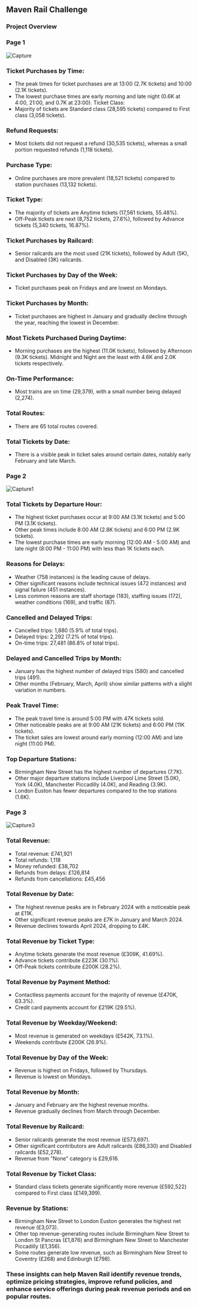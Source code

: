 ## Maven Rail Challenge 
### Project Overview 
### Page 1
![Capture](https://github.com/Karuna-Nagre22/PowerBI_Projects1/assets/169028009/4a4fc0ae-b15a-4326-be4b-97653fbd0847)

### Ticket Purchases by Time:
- The peak times for ticket purchases are at 13:00 (2.7K tickets) and 10:00 (2.1K tickets).
- The lowest purchase times are early morning and late night (0.6K at 4:00, 21:00, and 0.7K at 23:00).
Ticket Class:
- Majority of tickets are Standard class (28,595 tickets) compared to First class (3,058 tickets).
### Refund Requests:
- Most tickets did not request a refund (30,535 tickets), whereas a small portion requested refunds (1,118 tickets).
### Purchase Type:
- Online purchases are more prevalent (18,521 tickets) compared to station purchases (13,132 tickets).
### Ticket Type:
- The majority of tickets are Anytime tickets (17,561 tickets, 55.48%).
- Off-Peak tickets are next (8,752 tickets, 27.6%), followed by Advance tickets (5,340 tickets, 16.87%).
### Ticket Purchases by Railcard:
- Senior railcards are the most used (21K tickets), followed by Adult (5K), and Disabled (3K) railcards.
### Ticket Purchases by Day of the Week:
- Ticket purchases peak on Fridays and are lowest on Mondays.
### Ticket Purchases by Month:
- Ticket purchases are highest in January and gradually decline through the year, reaching the lowest in December.
### Most Tickets Purchased During Daytime:
- Morning purchases are the highest (11.0K tickets), followed by Afternoon (9.3K tickets). Midnight and Night are the least with 4.6K and 2.0K tickets respectively.
### On-Time Performance:
- Most trains are on time (29,379), with a small number being delayed (2,274).
### Total Routes:
- There are 65 total routes covered.
### Total Tickets by Date:
- There is a visible peak in ticket sales around certain dates, notably early February and late March.
### Page 2
![Capture1](https://github.com/Karuna-Nagre22/PowerBI_Projects1/assets/169028009/31b1cca6-c45f-489a-b45f-03def6192721)
### Total Tickets by Departure Hour:
- The highest ticket purchases occur at 9:00 AM (3.1K tickets) and 5:00 PM (3.1K tickets).
- Other peak times include 8:00 AM (2.8K tickets) and 6:00 PM (2.9K tickets).
- The lowest purchase times are early morning (12:00 AM - 5:00 AM) and late night (8:00 PM - 11:00 PM) with less than 1K tickets each.
### Reasons for Delays:
- Weather (758 instances) is the leading cause of delays.
- Other significant reasons include technical issues (472 instances) and signal failure (451 instances).
- Less common reasons are staff shortage (183), staffing issues (172), weather conditions (169), and traffic (87).
### Cancelled and Delayed Trips:
- Cancelled trips: 1,880 (5.9% of total trips).
- Delayed trips: 2,292 (7.2% of total trips).
- On-time trips: 27,481 (86.8% of total trips).
### Delayed and Cancelled Trips by Month:
- January has the highest number of delayed trips (580) and cancelled trips (491).
- Other months (February, March, April) show similar patterns with a slight variation in numbers.
### Peak Travel Time:
- The peak travel time is around 5:00 PM with 47K tickets sold.
- Other noticeable peaks are at 9:00 AM (21K tickets) and 6:00 PM (11K tickets).
- The ticket sales are lowest around early morning (12:00 AM) and late night (11:00 PM).
### Top Departure Stations:
- Birmingham New Street has the highest number of departures (7.7K).
- Other major departure stations include Liverpool Lime Street (5.0K), York (4.0K), Manchester Piccadilly (4.0K), and Reading (3.9K).
- London Euston has fewer departures compared to the top stations (1.6K).
### Page 3
![Capture3](https://github.com/Karuna-Nagre22/PowerBI_Projects1/assets/169028009/4666c339-afe5-47ba-8efa-b9c77eb39bae)
### Total Revenue:
- Total revenue: £741,921
- Total refunds: 1,118
- Money refunded: £38,702
- Refunds from delays: £126,814
- Refunds from cancellations: £45,456
### Total Revenue by Date:
- The highest revenue peaks are in February 2024 with a noticeable peak at £11K.
- Other significant revenue peaks are £7K in January and March 2024.
- Revenue declines towards April 2024, dropping to £4K.
### Total Revenue by Ticket Type:
- Anytime tickets generate the most revenue (£309K, 41.69%).
- Advance tickets contribute £223K (30.1%).
- Off-Peak tickets contribute £200K (28.2%).
### Total Revenue by Payment Method:
- Contactless payments account for the majority of revenue (£470K, 63.3%).
- Credit card payments account for £219K (29.5%).
### Total Revenue by Weekday/Weekend:
- Most revenue is generated on weekdays (£542K, 73.1%).
- Weekends contribute £200K (26.9%).
### Total Revenue by Day of the Week:
- Revenue is highest on Fridays, followed by Thursdays.
- Revenue is lowest on Mondays.
### Total Revenue by Month:
- January and February are the highest revenue months.
- Revenue gradually declines from March through December.
### Total Revenue by Railcard:
- Senior railcards generate the most revenue (£573,697).
- Other significant contributors are Adult railcards (£86,330) and Disabled railcards (£52,278).
- Revenue from "None" category is £29,616.
### Total Revenue by Ticket Class:
- Standard class tickets generate significantly more revenue (£592,522) compared to First class (£149,399).
### Revenue by Stations:
- Birmingham New Street to London Euston generates the highest net revenue (£3,073).
- Other top revenue-generating routes include Birmingham New Street to London St Pancras (£1,876) and Birmingham New Street to Manchester Piccadilly (£1,356).
- Some routes generate low revenue, such as Birmingham New Street to Coventry (£268) and Edinburgh (£798).

### These insights can help Maven Rail identify revenue trends, optimize pricing strategies, improve refund policies, and enhance service offerings during peak revenue periods and on popular routes.

